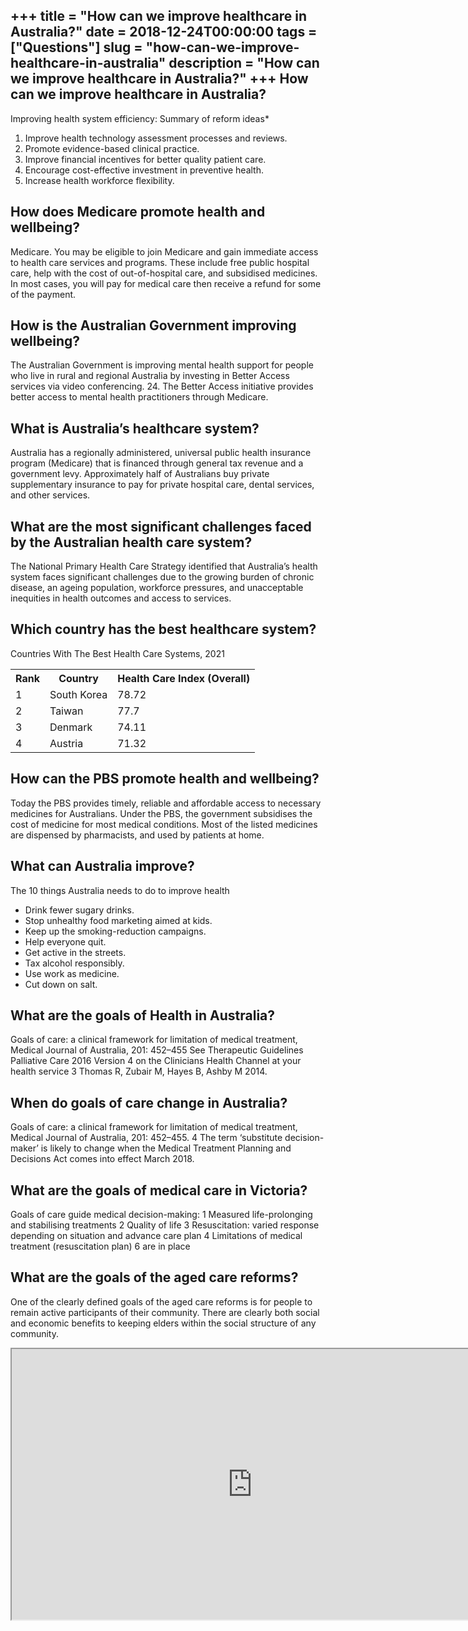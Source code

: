 +++
title = "How can we improve healthcare in Australia?"
date = 2018-12-24T00:00:00
tags = ["Questions"]
slug = "how-can-we-improve-healthcare-in-australia"
description = "How can we improve healthcare in Australia?"
+++
How can we improve healthcare in Australia?
-------------------------------------------

Improving health system efficiency: Summary of reform ideas\*

1. Improve health technology assessment processes and reviews.
2. Promote evidence-based clinical practice.
3. Improve financial incentives for better quality patient care.
4. Encourage cost-effective investment in preventive health.
5. Increase health workforce flexibility.

How does Medicare promote health and wellbeing?
-----------------------------------------------

Medicare. You may be eligible to join Medicare and gain immediate access to health care services and programs. These include free public hospital care, help with the cost of out-of-hospital care, and subsidised medicines. In most cases, you will pay for medical care then receive a refund for some of the payment.

How is the Australian Government improving wellbeing?
-----------------------------------------------------

The Australian Government is improving mental health support for people who live in rural and regional Australia by investing in Better Access services via video conferencing. 24. The Better Access initiative provides better access to mental health practitioners through Medicare.

What is Australia’s healthcare system?
--------------------------------------

Australia has a regionally administered, universal public health insurance program (Medicare) that is financed through general tax revenue and a government levy. Approximately half of Australians buy private supplementary insurance to pay for private hospital care, dental services, and other services.

What are the most significant challenges faced by the Australian health care system?
------------------------------------------------------------------------------------

The National Primary Health Care Strategy identified that Australia’s health system faces significant challenges due to the growing burden of chronic disease, an ageing population, workforce pressures, and unacceptable inequities in health outcomes and access to services.

Which country has the best healthcare system?
---------------------------------------------

Countries With The Best Health Care Systems, 2021

<table><tr><th>Rank</th><th>Country</th><th>Health Care Index (Overall)</th></tr><tr><td>1</td><td>South Korea</td><td>78.72</td></tr><tr><td>2</td><td>Taiwan</td><td>77.7</td></tr><tr><td>3</td><td>Denmark</td><td>74.11</td></tr><tr><td>4</td><td>Austria</td><td>71.32</td></tr></table>

How can the PBS promote health and wellbeing?
---------------------------------------------

Today the PBS provides timely, reliable and affordable access to necessary medicines for Australians. Under the PBS, the government subsidises the cost of medicine for most medical conditions. Most of the listed medicines are dispensed by pharmacists, and used by patients at home.

What can Australia improve?
---------------------------

The 10 things Australia needs to do to improve health

- Drink fewer sugary drinks.
- Stop unhealthy food marketing aimed at kids.
- Keep up the smoking-reduction campaigns.
- Help everyone quit.
- Get active in the streets.
- Tax alcohol responsibly.
- Use work as medicine.
- Cut down on salt.

What are the goals of Health in Australia?
------------------------------------------

Goals of care: a clinical framework for limitation of medical treatment, Medical Journal of Australia, 201: 452–455 See Therapeutic Guidelines Palliative Care 2016 Version 4 on the Clinicians Health Channel at your health service 3 Thomas R, Zubair M, Hayes B, Ashby M 2014.

When do goals of care change in Australia?
------------------------------------------

Goals of care: a clinical framework for limitation of medical treatment, Medical Journal of Australia, 201: 452–455. 4 The term ‘substitute decision-maker’ is likely to change when the Medical Treatment Planning and Decisions Act comes into effect March 2018.

What are the goals of medical care in Victoria?
-----------------------------------------------

Goals of care guide medical decision-making: 1 Measured life-prolonging and stabilising treatments 2 Quality of life 3 Resuscitation: varied response depending on situation and advance care plan 4 Limitations of medical treatment (resuscitation plan) 6 are in place

What are the goals of the aged care reforms?
--------------------------------------------

One of the clearly defined goals of the aged care reforms is for people to remain active participants of their community. There are clearly both social and economic benefits to keeping elders within the social structure of any community.

<iframe allow="accelerometer; autoplay; clipboard-write; encrypted-media; gyroscope; picture-in-picture" allowfullscreen="" class="__youtube_prefs__  epyt-is-override  no-lazyload" data-no-lazy="1" data-origheight="433" data-origwidth="770" data-skipgform_ajax_framebjll="" height="433" id="_ytid_74607" loading="lazy" src="https://www.youtube.com/embed/L4N1q4RNi9I?enablejsapi=1&autoplay=0&cc_load_policy=0&cc_lang_pref=&iv_load_policy=1&loop=0&modestbranding=0&rel=1&fs=1&playsinline=0&autohide=2&theme=dark&color=red&controls=1&" title="YouTube player" width="770"></iframe>